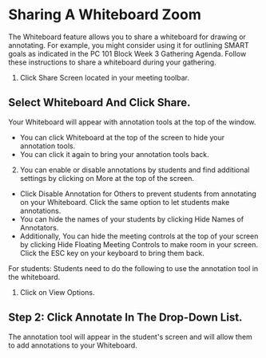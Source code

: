 # Sharing A Whiteboard Zoom

The Whiteboard feature allows you to share a whiteboard for drawing or annotating. For example, you might consider using it for outlining SMART goals as indicated in the PC 101 Block Week 3 Gathering Agenda. Follow these instructions to share a whiteboard during your gathering.

1. Click Share Screen located in your meeting toolbar.

## Select Whiteboard And Click Share.

Your Whiteboard will appear with annotation tools at the top of the window.

- You can click Whiteboard at the top of the screen to hide your annotation tools.
- You can click it again to bring your annotation tools back.

2. You can enable or disable annotations by students and find additional settings by clicking on More at the top of the screen.

- Click Disable Annotation for Others to prevent students from annotating on your Whiteboard. Click the same option to let students make annotations.
- You can hide the names of your students by clicking Hide Names of Annotators.
- Additionally, You can hide the meeting controls at the top of your screen by clicking Hide Floating Meeting Controls to make room in your screen. Click the ESC key on your keyboard to bring them back.

For students: Students need to do the following to use the annotation tool in the whiteboard.

1. Click on View Options.

## Step 2: Click Annotate In The Drop-Down List.

The annotation tool will appear in the student's screen and will allow them to add annotations to your Whiteboard.

